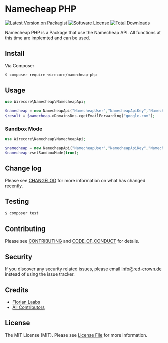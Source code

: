 
# Namecheap PHP

[![Latest Version on Packagist][ico-version]][link-packagist]
[![Software License][ico-license]](LICENSE.md)
[![Total Downloads][ico-downloads]][link-downloads]

Namecheap PHP is a Package that use the Namecheap API. All functions at this time are implemted and can be used.


## Install

Via Composer

``` bash
$ composer require wirecore/namecheap-php
```

## Usage

``` php
use Wirecore\Namecheap\NamecheapApi;

$namecheap = new NamecheapApi("NamecheapUser","NamecheapApiKey","NamecheapUser","UserIp");
$result = $namecheap->DomainsDns->getEmailForwarding("google.com");
```

### Sandbox Mode
``` php
use Wirecore\Namecheap\NamecheapApi;

$namecheap = new NamecheapApi("NamecheapUser","NamecheapApiKey","NamecheapUser","UserIp");
$namecheap->setSandboxMode(true);
```

## Change log

Please see [CHANGELOG](CHANGELOG.md) for more information on what has changed recently.

## Testing

``` bash
$ composer test
```

## Contributing

Please see [CONTRIBUTING](CONTRIBUTING.md) and [CODE_OF_CONDUCT](CODE_OF_CONDUCT.md) for details.

## Security

If you discover any security related issues, please email info@red-crown.de instead of using the issue tracker.

## Credits

- [Florian Laabs][link-author]
- [All Contributors][link-contributors]

## License

The MIT License (MIT). Please see [License File](LICENSE.md) for more information.

[ico-version]: https://img.shields.io/packagist/v/wirecore/namecheap-php.svg?style=flat-square
[ico-license]: https://img.shields.io/badge/license-MIT-brightgreen.svg?style=flat-square
[ico-downloads]: https://img.shields.io/packagist/dt/wirecore/namecheap-php.svg?style=flat-square

[link-packagist]: https://packagist.org/packages/wirecore/namecheap-php
[link-downloads]: https://packagist.org/packages/wirecore/namecheap-php
[link-author]: https://github.com/wiifree
[link-contributors]: ../../contributors
